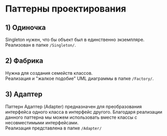 # Паттерны проектирования
## 1) Одиночка
Singleton нужен, что бы объект был в единственно экземпляре.  
Реализован в папке `/Singleton/`.

## 2) Фабрика
Нужна для создания семейств классов.  
Реализация и "жалкое подобие" UML диаграммы в папке `/Factory/`.

## 3) Адаптер
Паттерн Адаптер (Adapter) предназначен для преобразования интерфейса одного класса в интерфейс другого. Благодаря реализации данного паттерна мы можем использовать вместе классы с несовместимыми интерфейсами.  
Реализация представлена в папке `/Adapter/`
